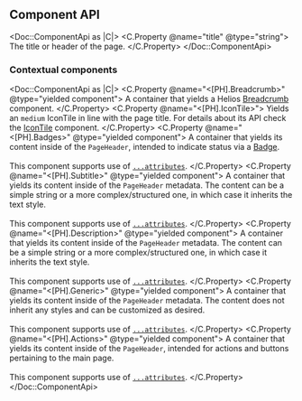 ## Component API

<Doc::ComponentApi as |C|>
  <C.Property @name="title" @type="string">
    The title or header of the page.
  </C.Property>
</Doc::ComponentApi>

### Contextual components

<Doc::ComponentApi as |C|>
  <C.Property @name="<[PH].Breadcrumb>" @type="yielded component">
    A container that yields a Helios [Breadcrumb](/components/breadcrumb) component.
  </C.Property>
  <C.Property @name="<[PH].IconTile>">
    Yields an `medium` IconTile in line with the page title. For details about its API check the [IconTile](/components/icon-tile?tab=code) component.
  </C.Property>
  <C.Property @name="<[PH].Badges>" @type="yielded component">
    A container that yields its content inside of the `PageHeader`, intended to indicate status via a [Badge](/components/badge).
    <br/><br/>
    This component supports use of [`...attributes`](https://guides.emberjs.com/release/in-depth-topics/patterns-for-components/#toc_attribute-ordering).
  </C.Property>
  <C.Property @name="<[PH].Subtitle>" @type="yielded component">
    A container that yields its content inside of the `PageHeader` metadata. The content can be a simple string or a more complex/structured one, in which case it inherits the text style.
    <br/><br/>
    This component supports use of [`...attributes`](https://guides.emberjs.com/release/in-depth-topics/patterns-for-components/#toc_attribute-ordering).
  </C.Property>
  <C.Property @name="<[PH].Description>" @type="yielded component">
    A container that yields its content inside of the `PageHeader` metadata. The content can be a simple string or a more complex/structured one, in which case it inherits the text style.
    <br/><br/>
    This component supports use of [`...attributes`](https://guides.emberjs.com/release/in-depth-topics/patterns-for-components/#toc_attribute-ordering).
  </C.Property>
  <C.Property @name="<[PH].Generic>" @type="yielded component">
    A container that yields its content inside of the `PageHeader` metadata. The content does not inherit any styles and can be customized as desired.
    <br/><br/>
    This component supports use of [`...attributes`](https://guides.emberjs.com/release/in-depth-topics/patterns-for-components/#toc_attribute-ordering).
  </C.Property>
  <C.Property @name="<[PH].Actions>" @type="yielded component">
    A container that yields its content inside of the `PageHeader`, intended for actions and buttons pertaining to the main page.
    <br/><br/>
    This component supports use of [`...attributes`](https://guides.emberjs.com/release/in-depth-topics/patterns-for-components/#toc_attribute-ordering).
  </C.Property>
</Doc::ComponentApi>